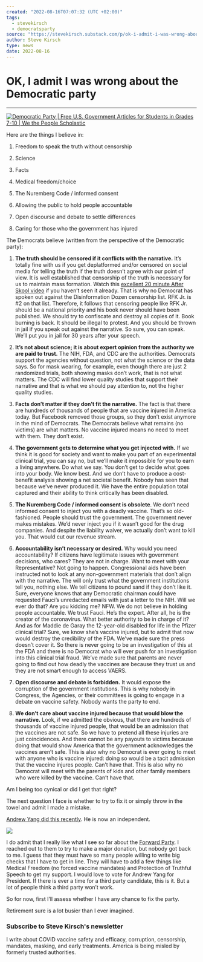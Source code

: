 ```yaml
---
created: "2022-08-16T07:07:32 (UTC +02:00)"
tags:
  - stevekirsch
  - democratsparty
source: "https://stevekirsch.substack.com/p/ok-i-admit-i-was-wrong-about-the"
author: Steve Kirsch
type: news
date: 2022-08-16
---
```


# OK, I admit I was wrong about the Democratic party

---

[![Democratic Party | Free U.S. Government Articles for Students in Grades  7-10 | We the People Scholastic](https://substackcdn.com/image/fetch/w_1456,c_limit,f_auto,q_auto:good,fl_progressive:steep/https%3A%2F%2Fbucketeer-e05bbc84-baa3-437e-9518-adb32be77984.s3.amazonaws.com%2Fpublic%2Fimages%2F05327660-820e-4fe4-b06e-6c610cc1f3fa_670x522.jpeg "Democratic Party | Free U.S. Government Articles for Students in Grades  7-10 | We the People Scholastic")](https://substackcdn.com/image/fetch/f_auto,q_auto:good,fl_progressive:steep/https%3A%2F%2Fbucketeer-e05bbc84-baa3-437e-9518-adb32be77984.s3.amazonaws.com%2Fpublic%2Fimages%2F05327660-820e-4fe4-b06e-6c610cc1f3fa_670x522.jpeg)

Here are the things I believe in:

1. Freedom to speak the truth without censorship

1. Science

1. Facts

1. Medical freedom/choice

1. The Nuremberg Code / informed consent

1. Allowing the public to hold people accountable

1. Open discourse and debate to settle differences

1. Caring for those who the government has injured

The Democrats believe (written from the perspective of the Democratic party):

1. **The truth should be censored if it conflicts with the narrative.** It’s totally fine with us if you get deplatformed and/or censored on social media for telling the truth if the truth doesn’t agree with our point of view. It is well established that censorship of the truth is necessary for us to maintain mass formation. Watch this [excellent 20 minute After Skool video](https://www.youtube.com/watch?v=09maaUaRT4M) if you haven’t seen it already. That is why no Democrat has spoken out against the Disinformation Dozen censorship list. RFK Jr. is #2 on that list. Therefore, it follows that censoring people like RFK Jr. should be a national priority and his book never should have been published. We should try to confiscate and destroy all copies of it. Book burning is back. It should be illegal to protest. And you should be thrown in jail if you speak out against the narrative. So sure, you can speak. We’ll put you in jail for 30 years after your speech.

1. **It’s not about science; it is about expert opinion from the authority we are paid to trust.** The NIH, FDA, and CDC are the authorities. Democrats support the agencies without question, not what the science or the data says. So for mask wearing, for example, even though there are just 2 randomized trials, both showing masks don’t work, that is not what matters. The CDC will find lower quality studies that support their narrative and that is what we should pay attention to, not the higher quality studies.

1. **Facts don’t matter if they don’t fit the narrative.** The fact is that there are hundreds of thousands of people that are vaccine injured in America today. But Facebook removed those groups, so they don’t exist anymore in the mind of Democrats. The Democrats believe what remains (no victims) are what matters. No vaccine injured means no need to meet with them. They don’t exist.

1. **The government gets to determine what you get injected with.** If we think it is good for society and want to make you part of an experimental clinical trial, you can say no, but we’ll make it impossible for you to earn a living anywhere. Do what we say. You don’t get to decide what goes into your body. We know best. And we don’t have to produce a cost-benefit analysis showing a net societal benefit. Nobody has seen that because we’ve never produced it. We have the entire population total captured and their ability to think critically has been disabled.

1. **The Nuremberg Code / informed consent is obsolete**. We don’t need informed consent to inject you with a deadly vaccine. That’s so old-fashioned. People should trust the government. The government never makes mistakes. We’d never inject you if it wasn’t good for the drug companies. And despite the liability waiver, we actually don’t want to kill you. That would cut our revenue stream.

1. **Accountability isn’t necessary or desired.** Why would you need accountability? If citizens have legitimate issues with government decisions, who cares? They are not in charge. Want to meet with your Representative? Not going to happen. Congressional aids have been instructed not to look at any non-government materials that don’t align with the narrative. The will only trust what the government institutions tell you, nothing else. We tell citizens to pound sand if they don’t like it. Sure, everyone knows that any Democratic chairman could have requested Fauci’s unredacted emails with just a letter to the NIH. Will we ever do that? Are you kidding me? NFW. We do not believe in holding people accountable. We trust Fauci. He’s the expert. After all, he is the creator of the coronavirus. What better authority to be in charge of it? And as for Maddie de Garay the 12-year-old disabled for life in the Pfizer clinical trial? Sure, we know she’s vaccine injured, but to admit that now would destroy the credibility of the FDA. We’ve made sure the press doesn’t cover it. So there is never going to be an investigation of this at the FDA and there is no Democrat who will ever push for an investigation into this clinical trial fraud. We’ve made sure that parents are never going to find out how deadly the vaccines are because they trust us and they are not smart enough to access VAERS.

1. **Open discourse and debate is forbidden.** It would expose the corruption of the government institutions. This is why nobody in Congress, the Agencies, or their committees is going to engage in a debate on vaccine safety. Nobody wants the party to end.

1. **We don’t care about vaccine injured because that would blow the narrative.** Look, if we admitted the obvious, that there are hundreds of thousands of vaccine injured people, that would be an admission that the vaccines are not safe. So we have to pretend all these injuries are just coincidences. And there cannot be any payouts to victims because doing that would show America that the government acknowledges the vaccines aren’t safe. This is also why no Democrat is ever going to meet with anyone who is vaccine injured: doing so would be a tacit admission that the vaccine injures people. Can’t have that. This is also why no Democrat will meet with the parents of kids and other family members who were killed by the vaccine. Can’t have that.

Am I being too cynical or did I get that right?

The next question I face is whether to try to fix it or simply throw in the towel and admit I made a mistake.

[Andrew Yang did this recently](https://www.axios.com/andrew-yang-democrat-independent-voting-794f9190-ccdb-4af4-80b5-ec4df7884f88.html). He is now an independent.

[![](https://substackcdn.com/image/fetch/w_1456,c_limit,f_auto,q_auto:good,fl_progressive:steep/https%3A%2F%2Fbucketeer-e05bbc84-baa3-437e-9518-adb32be77984.s3.amazonaws.com%2Fpublic%2Fimages%2F7b7f2e7f-7f4c-4b07-865f-4d9daffc6e1f_1130x581.png)](https://substackcdn.com/image/fetch/f_auto,q_auto:good,fl_progressive:steep/https%3A%2F%2Fbucketeer-e05bbc84-baa3-437e-9518-adb32be77984.s3.amazonaws.com%2Fpublic%2Fimages%2F7b7f2e7f-7f4c-4b07-865f-4d9daffc6e1f_1130x581.png)

I do admit that I really like what I see so far about the [Forward Party](https://www.forwardparty.com/). I reached out to them to try to make a major donation, but nobody got back to me. I guess that they must have so many people willing to write big checks that I have to get in line. They will have to add a few things like Medical Freedom (no forced vaccine mandates) and Protection of Truthful Speech to get my support. I would love to vote for Andrew Yang for President. If there is ever a time for a third party candidate, this is it. But a lot of people think a third party won’t work.

So for now, first I’ll assess whether I have any chance to fix the party.

Retirement sure is a lot busier than I ever imagined.

### Subscribe to **Steve Kirsch's newsletter**

I write about COVID vaccine safety and efficacy, corruption, censorship, mandates, masking, and early treatments. America is being misled by formerly trusted authorities.
